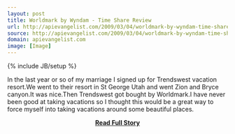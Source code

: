 ```yaml
---
layout: post
title: Worldmark by Wyndam - Time Share Review
url: http://apievangelist.com/2009/03/04/worldmark-by-wyndam-time-share-review/
source: http://apievangelist.com/2009/03/04/worldmark-by-wyndam-time-share-review/
domain: apievangelist.com
image: [Image]
---
```

{% include JB/setup %}<p>In the last year or so of my marriage I signed up for Trendswest vacation resort.We went to their resort in St George Utah and went Zion and Bryce canyon.It was nice.Then Trendswest got bought by Worldmark.I have never been good at taking vacations so I thought this would be a great way to force myself into taking vacations around some beautiful places.</p>
<center><p><a href="http://apievangelist.com/2009/03/04/worldmark-by-wyndam-time-share-review/" style='padding:25px; font-sze:18px; font-weight: bold;'>Read Full Story</a></p></center>
